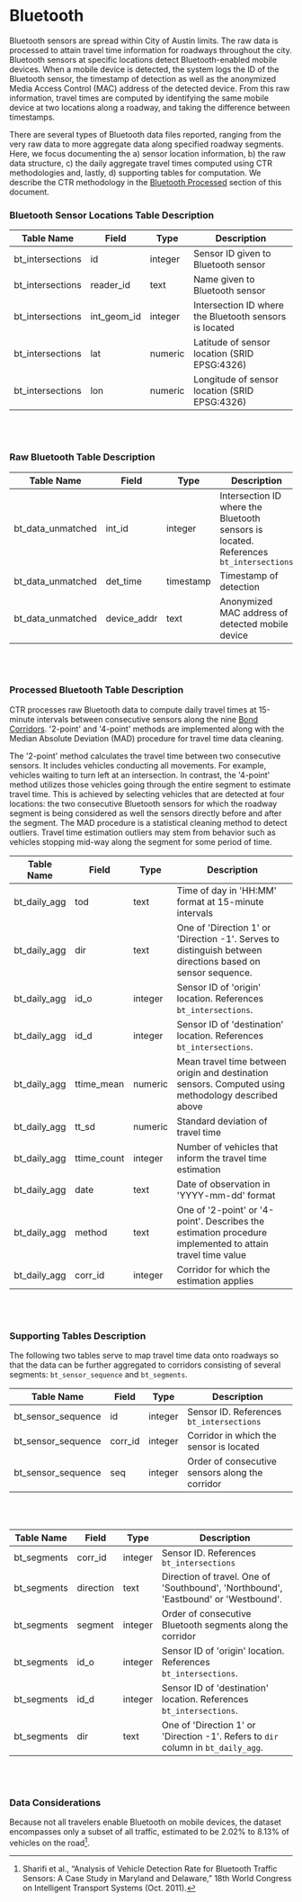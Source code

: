 # Bluetooth
Bluetooth sensors are spread within City of Austin limits. The raw data is processed to attain travel time information for roadways throughout the city. Bluetooth sensors at specific locations detect Bluetooth-enabled mobile devices. When a mobile device is detected, the system logs the ID of the Bluetooth sensor, the timestamp of detection as well as the anonymized Media Access Control (MAC) address of the detected device. From this raw information, travel times are computed by identifying the same mobile device at two locations along a roadway, and taking the difference between timestamps.

There are several types of Bluetooth data files reported, ranging from the very raw data to more aggregate data along specified roadway segments. Here, we focus documenting the a) sensor location information, b) the raw data structure, c) the daily aggregate travel times computed using CTR methodologies and, lastly, d) supporting tables for computation. We describe the CTR methodology in the [Bluetooth Processed](#bt_processed) section of this document.

### Bluetooth Sensor Locations Table Description

|  **Table Name**  | **Field** | **Type** | **Description** |
|---|---|---|---|
bt_intersections|id|integer|Sensor ID given to Bluetooth sensor
bt_intersections|reader_id|text|Name given to Bluetooth sensor
bt_intersections|int_geom_id|integer|Intersection ID where the Bluetooth sensors is located
bt_intersections|lat|numeric|Latitude of sensor location (SRID EPSG:4326)
bt_intersections|lon|numeric|Longitude of sensor location (SRID EPSG:4326)

<br></br>

### Raw Bluetooth Table Description

|  **Table Name**  | **Field** | **Type** | **Description** |
|---|---|---|---|
bt_data_unmatched|int_id|integer|Intersection ID where the Bluetooth sensors is located. References `bt_intersections`
bt_data_unmatched|det_time|timestamp|Timestamp of detection
bt_data_unmatched|device_addr|text|Anonymized MAC address of detected mobile device

<br></br>

### <a id="bt_processed"></a>Processed Bluetooth Table Description

CTR processes raw Bluetooth data to compute daily travel times at 15-minute intervals between consecutive sensors along the nine [Bond Corridors](https://data.austintexas.gov/stories/s/Corridor-Mobility-Program/gukj-e8fh/). '2-point' and '4-point' methods are implemented along with the Median Absolute Deviation (MAD) procedure for travel time data cleaning.

The '2-point' method calculates the travel time between two consecutive sensors. It includes vehicles conducting all movements. For example, vehicles waiting to turn left at an intersection. In contrast, the '4-point' method utilizes those vehicles going through the entire segment to estimate travel time. This is achieved by selecting vehicles that are detected at four locations: the two consecutive Bluetooth sensors for which the roadway segment is being considered as well the sensors directly before and after the segment. The MAD procedure is a statistical cleaning method to detect outliers. Travel time estimation outliers may stem from behavior such as vehicles stopping mid-way along the segment for some period of time.

|  **Table Name**  | **Field** | **Type** | **Description** |
|---|---|---|---|
bt_daily_agg|tod|text|Time of day in 'HH:MM' format at 15-minute intervals
bt_daily_agg|dir|text|One of 'Direction 1' or 'Direction -1'. Serves to distinguish between directions based on sensor sequence.
bt_daily_agg|id_o|integer|Sensor ID of 'origin' location. References `bt_intersections`.
bt_daily_agg|id_d|integer|Sensor ID of 'destination' location. References `bt_intersections`.
bt_daily_agg|ttime_mean|numeric|Mean travel time between origin and destination sensors. Computed using methodology described above
bt_daily_agg|tt_sd|numeric|Standard deviation of travel time
bt_daily_agg|ttime_count|integer|Number of vehicles that inform the travel time estimation
bt_daily_agg|date|text|Date of observation in 'YYYY-mm-dd' format
bt_daily_agg|method|text|One of '2-point' or '4-point'. Describes the estimation procedure implemented to attain travel time value
bt_daily_agg|corr_id|integer|Corridor for which the estimation applies

<br></br>

### Supporting Tables Description

The following two tables serve to map travel time data onto roadways so that the data can be further aggregated to corridors consisting of several segments: `bt_sensor_sequence` and `bt_segments`.

|  **Table Name**  | **Field** | **Type** | **Description** |
|---|---|---|---|
bt_sensor_sequence|id|integer|Sensor ID. References `bt_intersections`
bt_sensor_sequence|corr_id|integer|Corridor in which the sensor is located
bt_sensor_sequence|seq|integer|Order of consecutive sensors along the corridor

<br></br>

|  **Table Name**  | **Field** | **Type** | **Description** |
|---|---|---|---|
bt_segments|corr_id|integer|Sensor ID. References `bt_intersections`
bt_segments|direction|text|Direction of travel. One of 'Southbound', 'Northbound', 'Eastbound' or 'Westbound'.
bt_segments|segment|integer|Order of consecutive Bluetooth segments along the corridor
bt_segments|id_o|integer|Sensor ID of 'origin' location. References `bt_intersections`.
bt_segments|id_d|integer|Sensor ID of 'destination' location. References `bt_intersections`.
bt_segments|dir|text|One of 'Direction 1' or 'Direction -1'. Refers to `dir` column in `bt_daily_agg`.

<br></br>

### Data Considerations
Because not all travelers enable Bluetooth on mobile devices, the dataset encompasses only a subset of all traffic, estimated to be 2.02% to 8.13% of vehicles on the road[^1].

[^1]: Sharifi et al., “Analysis of Vehicle Detection Rate for Bluetooth Traffic Sensors: A Case Study in Maryland and Delaware,” 18th World Congress on Intelligent Transport Systems (Oct. 2011).
